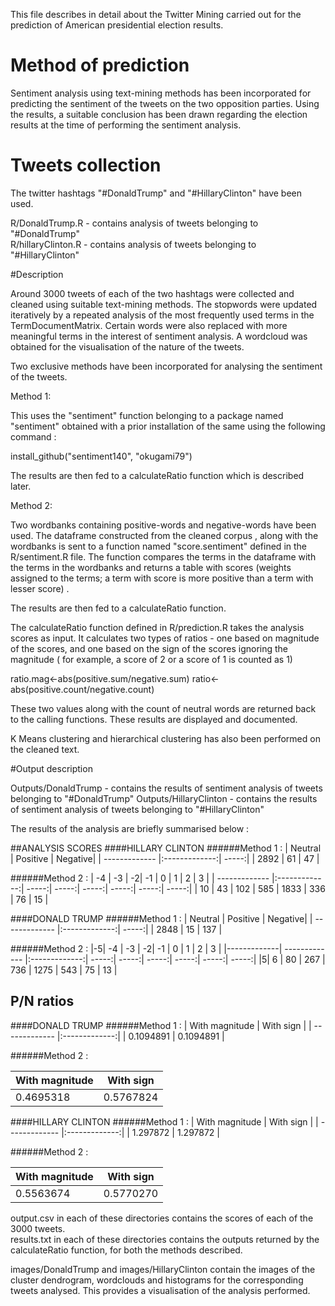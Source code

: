 This file describes in detail about the Twitter Mining carried out for the prediction of American presidential election results.

# Method of prediction

Sentiment analysis using text-mining methods has been incorporated for predicting the sentiment of the tweets on the 
two opposition parties. Using the results, a suitable conclusion has been drawn regarding the election results at the time of 
performing the sentiment analysis.

# Tweets collection
The twitter hashtags "#DonaldTrump" and "#HillaryClinton" have been used.

R/DonaldTrump.R    - contains analysis of tweets belonging to "#DonaldTrump"  
R/hillaryClinton.R - contains analysis of tweets belonging to "#HillaryClinton"  

#Description 

Around 3000 tweets of each of the two hashtags were collected and cleaned using suitable text-mining methods. The stopwords were updated
iteratively by a repeated analysis of the most frequently used terms in the TermDocumentMatrix. Certain words were also replaced with
more meaningful terms in the interest of sentiment analysis. A wordcloud was obtained for the visualisation of the nature of the tweets.

Two exclusive methods have been incorporated for analysing the sentiment of the tweets.

Method 1:

This uses the "sentiment" function belonging to a package named "sentiment" obtained with a prior installation of the same using
the following command : 

install_github("sentiment140", "okugami79")

The results are then fed to a calculateRatio function which is described later.

Method 2:

Two wordbanks containing positive-words and negative-words have been used. The dataframe constructed from the cleaned corpus , along with
the wordbanks is sent to a function named "score.sentiment" defined in the R/sentiment.R file.
The function compares the terms in the dataframe with the terms in the wordbanks and returns a table with scores (weights assigned to
the terms; a term with score is more positive than a term with lesser score) .

The results are then fed to a calculateRatio function. 

The calculateRatio function defined in R/prediction.R takes the analysis scores as input.
It calculates two types of ratios - one based on magnitude of the scores, and 
                                    one based on the sign of the scores ignoring the magnitude 
                                    ( for example, a score of 2 or a score of 1 is counted as 1)

ratio.mag<-abs(positive.sum/negative.sum)
ratio<-abs(positive.count/negative.count)

These two values along with the count of neutral words are returned back to the calling functions.
These results are displayed and documented.

K Means clustering and hierarchical clustering has also been performed on the cleaned text.

#Output description

Outputs/DonaldTrump - contains the results of sentiment analysis of tweets belonging to "#DonaldTrump"
Outputs/HillaryClinton - contains the results of sentiment analysis of tweets belonging to "#HillaryClinton"

The results of the analysis are briefly summarised below :

##ANALYSIS SCORES
####HILLARY CLINTON
######Method 1 :
| Neutral       | Positive      | Negative|
| ------------- |:-------------:| -----:|
|    2892       |        61     |  47   |

######Method 2 :
| -4    | -3     | -2| -1 | 0 | 1 | 2 | 3 | 
| ------------- |:-------------:| -----:| -----:| -----:| -----:| -----:| -----:|
|    10    |       43     |  102   | 585 | 1833 | 336 | 76 | 15 |


####DONALD TRUMP
######Method 1 :
| Neutral       | Positive      | Negative|
| ------------- |:-------------:| -----:|
|    2848   |        15     |  137  |

######Method 2 :
|-5| -4    | -3     | -2| -1 | 0 | 1 | 2 | 3 | 
|-------------| ------------- |:-------------:| -----:| -----:| -----:| -----:| -----:| -----:|
|5|    6    |       80     |  267   | 736 | 1275 | 543 | 75 | 13 |


## P/N ratios

####DONALD TRUMP
######Method 1 :
| With magnitude     | With sign   | 
| ------------- |:-------------:|
|     0.1094891     |          0.1094891  | 

######Method 2 :

| With magnitude     | With sign   | 
| ------------- |:-------------:|
|      0.4695318  |          0.5767824 | 



####HILLARY CLINTON
######Method 1 :
| With magnitude     | With sign   | 
| ------------- |:-------------:|
|      1.297872     |           1.297872 | 

######Method 2 :

| With magnitude     | With sign   | 
| ------------- |:-------------:|
|      0.5563674 |           0.5770270| 






output.csv in each of these directories contains the scores of each of the 3000 tweets.  
results.txt in each of these directories contains the outputs returned by the calculateRatio function, for both the methods described. 

images/DonaldTrump and images/HillaryClinton contain the images of the cluster dendrogram, wordclouds and histograms for the
corresponding tweets analysed. This provides a visualisation of the analysis performed. 




